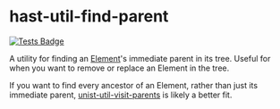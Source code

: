 # hast-util-find-parent

[![Tests Badge][test-badge]][test]

A utility for finding an [Element][hast-element]'s immediate parent in its tree. Useful for when you want to remove or replace an Element in the tree.

If you want to find every ancestor of an Element, rather than just its immediate parent, [unist-util-visit-parents][unist-util-visit-parents] is likely a better fit.

[test]: https://github.com/chrisnewtn/hast-util-find-parent/actions/workflows/test.yml
[test-badge]: https://github.com/chrisnewtn/hast-util-find-parent/actions/workflows/test.yml/badge.svg

[hast-element]: https://github.com/syntax-tree/hast#element
[unist-util-visit-parents]: https://github.com/syntax-tree/unist-util-visit-parents
